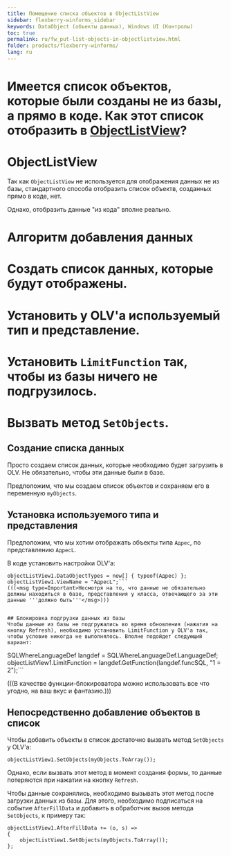 ```yaml
---
title: Помещение списка объектов в ObjectListView
sidebar: flexberry-winforms_sidebar
keywords: DataObject (объекты данных), Windows UI (Контролы)
toc: true
permalink: ru/fw_put-list-objects-in-objectlistview.html
folder: products/flexberry-winforms/
lang: ru
---
```


# Имеется список объектов, которые были созданы не из базы, а прямо в коде. Как этот список отобразить в [ObjectListView](object-list-view.html)?

# ObjectListView

Так как `ObjectListView` не используется для отображения данных не из базы, стандартного способа отобразить список объектв, созданных прямо в коде, нет.

Однако, отобразить данные "из кода" вполне реально.

# Алгоритм добавления данных

# Создать список данных, которые будут отображены.
# Установить у OLV'а используемый тип и представление.
# Установить `LimitFunction` так, чтобы из базы ничего не подгрузилось.
# Вызвать метод `SetObjects`.

## Создание списка данных
Просто создаем список данных, которые необходимо будет загрузить в OLV. Не обязательно, чтобы эти данные были в базе.

Предположим, что мы создаем список объектов и сохраняем его в переменную `myObjects`.


## Установка используемого типа и представления
Предположим, что мы хотим отображать объекты типа `Адрес`, по представлению `АдресL`.

В коде установить настройки OLV'а:

```
objectListView1.DataObjectTypes = new[] { typeof(Адрес) };
objectListView1.ViewName = "АдресL";```
(((<msg type=Important>Несмотря на то, что данные не обязательно должны находиться в базе, представления у класса, отвечающего за эти данные '''должно быть'''</msg>)))


## Блокировка подгрузки данных из базы
Чтобы данные из базы не подгружались во время обновления (нажатия на кнопку Refresh), необходимо установить LimitFunction у OLV'а так, чтобы условие никогда не выполнялось. Вполне подойдет следующий вариант:

```
SQLWhereLanguageDef langdef = SQLWhereLanguageDef.LanguageDef;
objectListView1.LimitFunction = langdef.GetFunction(langdef.funcSQL, "1 = 2");```

(((<msg type=note>В качестве функции-блокироватора можно использовать все что угодно, на ваш вкус и фантазию.</msg>)))

## Непосредственно добавление объектов в список
Чтобы добавить объекты в список достаточно вызвать метод `SetObjects` у OLV'a:

```
objectListView1.SetObjects(myObjects.ToArray());
```

Однако, если вызвать этот метод в момент создания формы, то данные потеряются при нажатии на кнопку `Refresh`.

Чтобы данные сохранялись, необходимо вызывать этот метод после загрузки данных из базы. Для этого, необходимо подписаться на событие `AfterFillData` и добавить в обработчик вызов метода `SetObjects`, к примеру так:

```
objectListView1.AfterFillData += (o, s) =>
{
	objectListView1.SetObjects(myObjects.ToArray());
};
```
